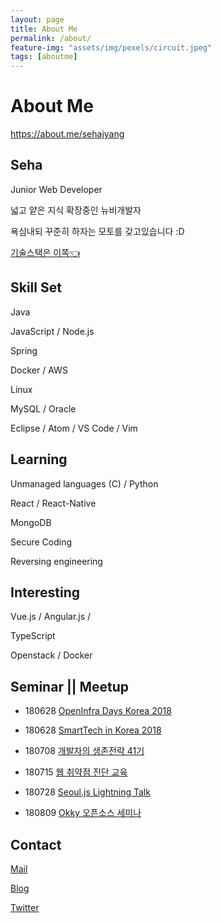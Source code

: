 ```yaml
---
layout: page
title: About Me
permalink: /about/
feature-img: "assets/img/pexels/circuit.jpeg"
tags: [aboutme]
---
```


# About Me

https://about.me/sehajyang

## Seha 

Junior Web Developer

넓고 얕은 지식 확장중인 뉴비개발자

욕심내되 꾸준히 하자는 모토를 갖고있습니다 :D

[기술스택은 이쪽:point_left:](https://stackshare.io/sehajyang/my-stack)


## Skill Set

Java

JavaScript / Node.js

Spring

Docker / AWS

Linux 

MySQL / Oracle

Eclipse / Atom / VS Code / Vim


## Learning

Unmanaged languages (C) / Python

React / React-Native

MongoDB

Secure Coding

Reversing engineering     


## Interesting

Vue.js / Angular.js / 

TypeScript

Openstack / Docker


## Seminar || Meetup

* 180628 [OpenInfra Days Korea 2018](https://www.openinfradays.kr/)

* 180628 [SmartTech in Korea 2018](http://www.smarttechshow.co.kr/)

* 180708 [개발자의 생존전략 41기](https://onoffmix.com/event/139310)

* 180715 [웹 취약점 진단 교육]()

* 180728 [Seoul.js Lightning Talk]()

* 180809 [Okky 오픈소스 세미나]()


## Contact

[Mail](mailto:sehajyang@gmail.com)

[Blog](https://sehajyang.github.io/)

[Twitter](https://twitter.com/sehajyang)




